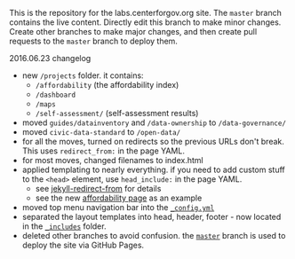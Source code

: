 This is the repository for the labs.centerforgov.org site. The `master` branch contains the live content. Directly edit this branch to make minor changes. Create other branches to make major changes, and then create pull requests to the `master` branch to deploy them.

2016.06.23 changelog
* new `/projects` folder. it contains:
  * `/affordability` (the affordability index)
  * `/dashboard`
  * `/maps` 
  * `/self-assessment/` (self-assessment results)
* moved `guides/datainventory` and `/data-ownership` to `/data-governance/`
* moved `civic-data-standard` to `/open-data/`
* for all the moves, turned on redirects so the previous URLs don't break. This uses `redirect_from:` in the page YAML.
* for most moves, changed filenames to index.html
* applied templating to nearly everything. if you need to add custom stuff to the `<head>` element, use `head_include:` in the page YAML.
  * see [jekyll-redirect-from](https://github.com/jekyll/jekyll-redirect-from#usage) for details
  * see the new [affordability page](https://github.com/govex/govex.github.io/blob/master/projects/affordability/index.html) as an example
* moved top menu navigation bar into the [`_config.yml`](https://github.com/govex/govex.github.io/blob/master/_config.yml)
* separated the layout templates into head, header, footer - now located in the [`_includes`](https://github.com/govex/govex.github.io/tree/master/_includes) folder.
* deleted other branches to avoid confusion. the [`master`](https://github.com/govex/govex.github.io) branch is used to deploy the site via GitHub Pages.
